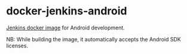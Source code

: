 # docker-jenkins-android

[Jenkins docker image](https://hub.docker.com/r/xmartlabs/jenkins-android/) for Android development.

NB: While building the image, it automatically accepts the Android SDK licenses.
